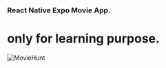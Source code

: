 ### React Native Expo Movie App.
# only for learning purpose.
![MovieHunt](https://github.com/user-attachments/assets/b7264a82-ce11-4318-8c1a-fa94d819fae5)
